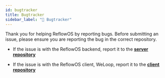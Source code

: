 ```yaml
---
id: bugtracker
title: Bugtracker
sidebar_label: "📕 Bugtracker"
---
```


Thank you for helping ReflowOS by reporting bugs. Before submitting an issue, please ensure you are reporting the bug in the correct repository.

- If the issue is with the ReflowOS backend, report it to the **[server repository](https://github.com/dyne/reflow-os)**

- If the issue is with the ReflowOS client, WeLoop, report it to the **[client repository](https://github.com/reflow-project/weloop)**
